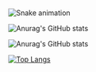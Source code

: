 # 

![Snake animation](https://github.com/zzchuangry/zzchuangry/blob/output/github-contribution-grid-snake.svg)

![Anurag's GitHub stats](https://github-readme-stats.vercel.app/api?username=zzchuangry&show_icons=true)

![Anurag's GitHub stats](https://github-readme-stats.vercel.app/api?username=zzchuangry&show_icons=true&theme=radical)


[![Top Langs](https://github-readme-stats.vercel.app/api/top-langs/?username=zzchuangry&layout=compact)](https://github.com/zzchuangry/github-readme-stats)
